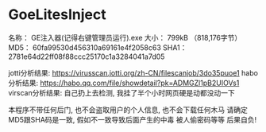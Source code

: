 # GoeLitesInject

名称：	GE注入器(记得右键管理员运行).exe 
大小： 	799kB （818,176字节） 
MD5：	60fa99530d456310a69161e4f2058c63 
SHA1：	2781e64d22ff08f88ccc25170c1a3284041a7d05



jotti分析结果: https://virusscan.jotti.org/zh-CN/filescanjob/3do35puoe1
habo分析结果: https://habo.qq.com/file/showdetail?pk=ADMGZl1pB2UIOVs1
virscan分析结果: 自己扔上去检测, 我挂了半个小时网页硬是动都没动一下



本程序不带任何后门, 也不会盗取用户的个人信息, 也不会下载任何木马
请确定MD5跟SHA码是一致, 假如不一致导致后面产生的中毒 被人偷密码等等 后果自负!

